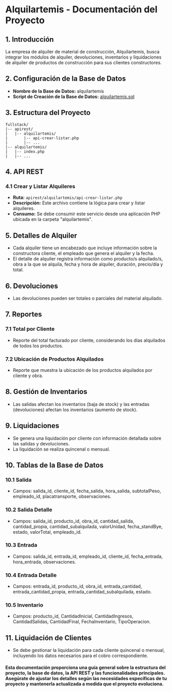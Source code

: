 # Alquilartemis - Documentación del Proyecto

## 1. Introducción

La empresa de alquiler de material de construcción, Alquilartemis, busca integrar los módulos de alquiler, devoluciones, inventarios y liquidaciones de alquiler de productos de construcción para sus clientes constructores.

## 2. Configuración de la Base de Datos

- **Nombre de la Base de Datos:** alquilartemis
- **Script de Creación de la Base de Datos:** [alquilartemis.sql](path/to/alquilartemis.sql)

## 3. Estructura del Proyecto

```plaintext
fullstack/
|-- apirest/
|   |-- alquilartemis/
|       |-- api-crear-listar.php
|       |-- ...
|-- alquilartemis/
|   |-- index.php
|   |-- ...
```

## 4. API REST

### 4.1 Crear y Listar Alquileres

- **Ruta:** `apirest/alquilartemis/api-crear-listar.php`
- **Descripción:** Este archivo contiene la lógica para crear y listar alquileres.
- **Consumo:** Se debe consumir este servicio desde una aplicación PHP ubicada en la carpeta "alquilartemis".

## 5. Detalles de Alquiler

- Cada alquiler tiene un encabezado que incluye información sobre la constructora cliente, el empleado que genera el alquiler y la fecha.
- El detalle de alquiler registra información como producto/s alquilado/s, obra a la que se alquila, fecha y hora de alquiler, duración, precio/día y total.

## 6. Devoluciones

- Las devoluciones pueden ser totales o parciales del material alquilado.

## 7. Reportes

### 7.1 Total por Cliente

- Reporte del total facturado por cliente, considerando los días alquilados de todos los productos.

### 7.2 Ubicación de Productos Alquilados

- Reporte que muestra la ubicación de los productos alquilados por cliente y obra.

## 8. Gestión de Inventarios

- Las salidas afectan los inventarios (baja de stock) y las entradas (devoluciones) afectan los inventarios (aumento de stock).

## 9. Liquidaciones

- Se genera una liquidación por cliente con información detallada sobre las salidas y devoluciones.
- La liquidación se realiza quincenal o mensual.

## 10. Tablas de la Base de Datos

### 10.1 Salida

- Campos: salida_id, cliente_id, fecha_salida, hora_salida, subtotalPeso, empleado_id, placatransporte, observaciones.

### 10.2 Salida Detalle

- Campos: salida_id, producto_id, obra_id, cantidad_salida, cantidad_propia, cantidad_subalquilada, valorUnidad, fecha_standBye, estado, valorTotal, empleado_id.

### 10.3 Entrada

- Campos: salida_id, entrada_id, empleado_id, cliente_id, fecha_entrada, hora_entrada, observaciones.

### 10.4 Entrada Detalle

- Campos: entrada_id, producto_id, obra_id, entrada_cantidad, entrada_cantidad_propia, entrada_cantidad_subalquilada, estado.

### 10.5 Inventario

- Campos: producto_id, CantidadInicial, CantidadIngresos, CantidadSalidas, CantidadFinal, FechaInventario, TipoOperacion.

## 11. Liquidación de Clientes

- Se debe gestionar la liquidación para cada cliente quincenal o mensual, incluyendo los datos necesarios para el cobro correspondiente.

#### **Esta documentación proporciona una guía general sobre la estructura del proyecto, la base de datos, la API REST y las funcionalidades principales. Asegúrate de ajustar los detalles según las necesidades específicas de tu proyecto y mantenerla actualizada a medida que el proyecto evoluciona.**

